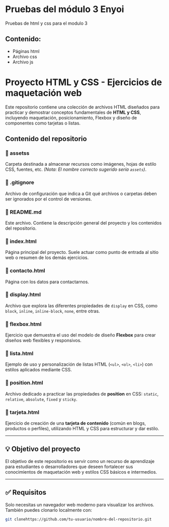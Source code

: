 # Pruebas del módulo 3 Enyoi
Pruebas de html y css para el modulo 3

## Contenido:
- Páginas html
- Archivo css
- Archivo js

# Proyecto HTML y CSS - Ejercicios de maquetación web

Este repositorio contiene una colección de archivos HTML diseñados para practicar y demostrar conceptos fundamentales de **HTML y CSS**, incluyendo maquetación, posicionamiento, Flexbox y diseño de componentes como tarjetas o listas.

## Contenido del repositorio

### 📁 assetss
Carpeta destinada a almacenar recursos como imágenes, hojas de estilo CSS, fuentes, etc. *(Nota: El nombre correcto sugerido sería `assets`)*.

### 📄 .gitignore
Archivo de configuración que indica a Git qué archivos o carpetas deben ser ignorados por el control de versiones.

### 📄 README.md
Este archivo. Contiene la descripción general del proyecto y los contenidos del repositorio.

### 📄 index.html
Página principal del proyecto. Suele actuar como punto de entrada al sitio web o resumen de los demás ejercicios.

### 📄 contacto.html
Página con los datos para contactarnos.

### 📄 display.html
Archivo que explora las diferentes propiedades de `display` en CSS, como `block`, `inline`, `inline-block`, `none`, entre otras.

### 📄 flexbox.html
Ejercicio que demuestra el uso del modelo de diseño **Flexbox** para crear diseños web flexibles y responsivos.

### 📄 lista.html
Ejemplo de uso y personalización de listas HTML (`<ul>`, `<ol>`, `<li>`) con estilos aplicados mediante CSS.

### 📄 position.html
Archivo dedicado a practicar las propiedades de **position** en CSS: `static`, `relative`, `absolute`, `fixed` y `sticky`.

### 📄 tarjeta.html
Ejercicio de creación de una **tarjeta de contenido** (común en blogs, productos o perfiles), utilizando HTML y CSS para estructurar y dar estilo.

---

## 💡 Objetivo del proyecto

El objetivo de este repositorio es servir como un recurso de aprendizaje para estudiantes o desarrolladores que deseen fortalecer sus conocimientos de maquetación web y estilos CSS básicos e intermedios.

---

## ✅ Requisitos

Solo necesitas un navegador web moderno para visualizar los archivos. También puedes clonarlo localmente con:

```bash
git clonehttps://github.com/tu-usuario/nombre-del-repositorio.git
```


